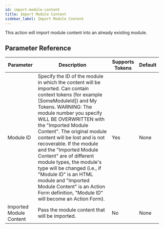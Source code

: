 ```yaml
---
id: import-module-content
title: Import Module Content
sidebar_label: Import Module Content
---
```



This action will import module content into an already existing module.

## Parameter Reference
| Parameter | Description | Supports Tokens | Default |
| -- | -- | -- | -- |
| Module ID | Specify the ID of the module in which the content will be imported. Can contain context tokens (for example [SomeModuleId]) and My Tokens. WARNING: The module number you specify WILL BE OVERWRITTEN with the "Imported Module Content". The original module content will be lost and is not recoverable. If the module and the "Imported Module Content" are of different module types, the module's type will be changed (i.e., if "Module ID" is an HTML module and "Imported Module Content" is an Action Form definition, "Module ID" will become an Action Form). | Yes | None |
| Imported Module Content | Pass the module content that will be imported. | No | None |
